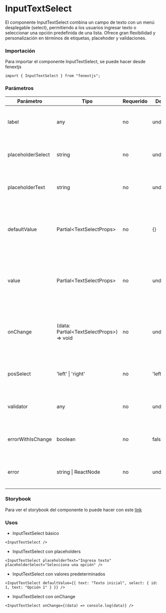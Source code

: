# InputTextSelect

El componente InputTextSelect combina un campo de texto con un menú desplegable (select), permitiendo a los usuarios ingresar texto o seleccionar una opción predefinida de una lista. Ofrece gran flexibilidad y personalización en términos de etiquetas, placehoder y validaciones.

### Importación

Para importar el componente InputTextSelect, se puede hacer desde fenextjs

```tsx copy
import { InputTextSelect } from "fenextjs";
```

### Parámetros

| Parámetro | Tipo | Requerido | Default | Descripcion |
| --------- | ---- | --------- | ------- | ----------- |
| label | any | no | undefined | Texto de la etiqueta que se muestra para el campo de texto y select. |
| placeholderSelect | string | no | undefined | Texto que se muestra como placeholder en el campo select. |
| placeholderText | string | no | undefined | Texto que se muestra como placeholder en el campo de texto. |
| defaultValue | Partial\<TextSelectProps\> | no | \{\} | Valor predeterminado para el componente, incluyendo el texto y la opción seleccionada. |
| value | Partial\<TextSelectProps\> | no | undefined | Valor actual del componente, que puede ser controlado externamente. Incluye el texto y la opción seleccionada. |
| onChange | (data: Partial\<TextSelectProps\>) =\> void | no | undefined | Función que se ejecuta al cambiar el valor del texto o del select. Recibe un objeto con las propiedades 'text' y 'select'. |
| posSelect | 'left' \| 'right' | no | 'left' | Posición del campo select respecto al campo de texto. |
| validator | any | no | undefined | Validador personalizado para el campo de texto y select. |
| errorWithIsChange | boolean | no | false | Determina si se debe mostrar el mensaje de error cuando el valor cambia. |
| error | string \| ReactNode | no | undefined | Mensaje de error que se muestra cuando la validación falla. |

### Storybook

Para ver el storybook del componente lo puede hacer con este [link](https://fenextjs-component-storybook.vercel.app/?path=/story/input-inputtextselect--index)

### Usos

- InputTextSelect básico

```tsx copy
<InputTextSelect />
```

- InputTextSelect con placeholders

```tsx copy
<InputTextSelect placeholderText="Ingresa texto" placeholderSelect="Selecciona una opción" />
```

- InputTextSelect con valores predeterminados

```tsx copy
<InputTextSelect defaultValue={{ text: "Texto inicial", select: { id: 1, text: "Opción 1" } }} />
```

- InputTextSelect con onChange

```tsx copy
<InputTextSelect onChange={(data) => console.log(data)} />
```

